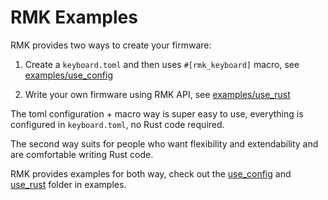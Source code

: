 # RMK Examples

RMK provides two ways to create your firmware: 

1. Create a `keyboard.toml` and then uses `#[rmk_keyboard]` macro, see [examples/use_config](https://github.com/HaoboGu/rmk/tree/main/examples/use_config)

2. Write your own firmware using RMK API, see [examples/use_rust](https://github.com/HaoboGu/rmk/tree/main/examples/use_rust)

The toml configuration + macro way is super easy to use, everything is configured in `keyboard.toml`, no Rust code required.

The second way suits for people who want flexibility and extendability and are comfortable writing Rust code. 

RMK provides examples for both way, check out the [use_config](https://github.com/HaoboGu/rmk/tree/main/examples/use_config) and [use_rust](https://github.com/HaoboGu/rmk/tree/main/examples/use_rust) folder in examples.
